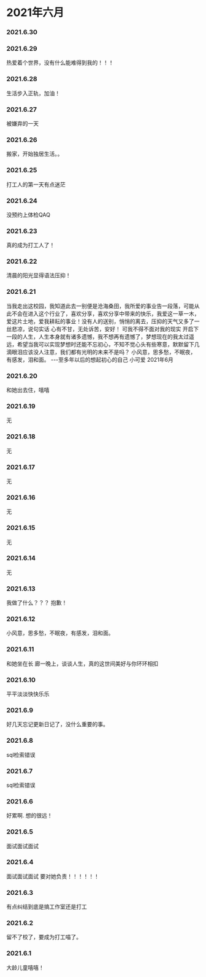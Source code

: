 # 2021年六月

### 2021.6.30
### 2021.6.29
热爱着个世界，没有什么能难得到我的！！！
### 2021.6.28
生活步入正轨，加油！
### 2021.6.27
被嫌弃的一天
### 2021.6.26
搬家，开始独居生活。。
### 2021.6.25
打工人的第一天有点迷茫
### 2021.6.24
没预约上体检QAQ
### 2021.6.23
真的成为打工人了！
### 2021.6.22
清晨的阳光显得语法压抑！
### 2021.6.21
当我走出这校园，我知道此去一别便是沧海桑田，我所爱的事业告一段落，可能从此不会在进入这个行业了，喜欢分享，喜欢分享中带来的快乐，我爱这一草一木，爱这片土地，爱我耕耘的事业！没有人的送别，悄悄的离去，压抑的天气又多了一丝悲凉，说句实话 心有不甘，无处诉苦，安好！ 可我不得不面对我的现实 开启下一段的人生，人生本身就有诸多遗憾，我不想再有遗憾了，梦想现在的我太过遥远，希望当我可以实现梦想时还能不忘初心，不知不觉心头有些寒意，默默留下几滴眼泪应该没人注意，我们都有光明的未来不是吗？  小风意，思多愁，不眠夜，有感发，泪和面。
                 ---至多年以后的想起初心的自己
                                          小可爱 2021年6月
### 2021.6.20
和她出去住，嘻嘻
### 2021.6.19
无
### 2021.6.18
无
### 2021.6.17
无
### 2021.6.16
无
### 2021.6.15
无
### 2021.6.14
无
### 2021.6.13
我做了什么？？？ 抱歉！
### 2021.6.12
小风意，思多愁，不眠夜，有感发，泪和面。
### 2021.6.11
和她坐在长
廊一晚上，谈谈人生，真的这世间美好与你环环相扣
### 2021.6.10
平平淡淡快快乐乐
### 2021.6.9
好几天忘记更新日记了，没什么重要的事。
### 2021.6.8
sql检索错误
### 2021.6.7
sql检索错误
### 2021.6.6
好累啊. 想的很远！
### 2021.6.5
面试面试面试
### 2021.6.4
面试面试面试  要对她负责！！！！！！
### 2021.6.3
有点纠结到底是搞工作室还是打工
### 2021.6.2
留不了校了，要成为打工喵了。
### 2021.6.1
大龄儿童嘻嘻！
